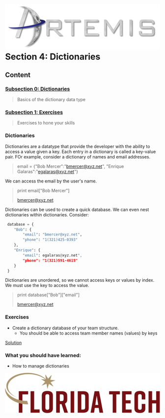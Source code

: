 ![](../images/artemis.png)
Section 4: Dictionaries
=====

## Content

### [Subsection 0: Dictionaries](#dictionaries)
> Basics of the dictionary data type
### [Subsection 1: Exercises](#exercises)
> Exercises to hone your skills

### Dictionaries

Dictionaries are a datatype that provide the developer with the ability to access a value given a key. Each entry in a dictionary is called a key-value pair. FOr example, consider a dictionary of names and email addresses.

> email = {"Bob Mercer":"bmercer@xyz.net", "Enrique Galaras":"egalaras@xyz.net"}

We can access the email by the user's name.

> print email["Bob Mercer"]
>
> bmercer@xyz.net

Dictionaries can be used to create a quick database. We can even nest dictionaries within dictionaries. Consider:

```python
 database = {
 	"Bob": {
		"email": "bmercer@xyz.net",
		"phone": "1(321)425-0393"
	},
	"Enrique": {
		"email": egalaras@xyz.net",
		"phone": "1(321)591-4615"
	}
 }
```

Dictionaries are unordered, so we cannot access keys or values by index. We must use the key to access the value.

> print database["Bob"]["email"]
>
> bmercer@xyz.net

### Exercises

* Create a dictionary database of your team structure.
	* You should be able to access team member names (values) by keys

[Solution](scripts/dict.py)

### What you should have learned:

* How to manage dictionaries

![](../images/floridatech.png)
